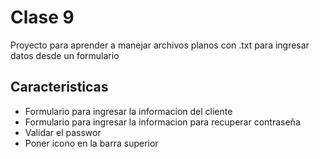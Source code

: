 # Clase 9

Proyecto para aprender a manejar archivos planos con .txt para ingresar datos desde un formulario 

## Caracteristicas 

* Formulario para ingresar la informacion del cliente 
* Formulario para ingresar la informacion para recuperar contraseña 
* Validar el passwor
* Poner icono en la barra superior 
